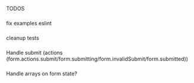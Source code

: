 TODOS
###
fix examples eslint
###
cleanup tests
###
Handle submit (actions (form.actions.submit/form.submitting/form.invalidSubmit/form.submitted))
### 
Handle arrays on form state?